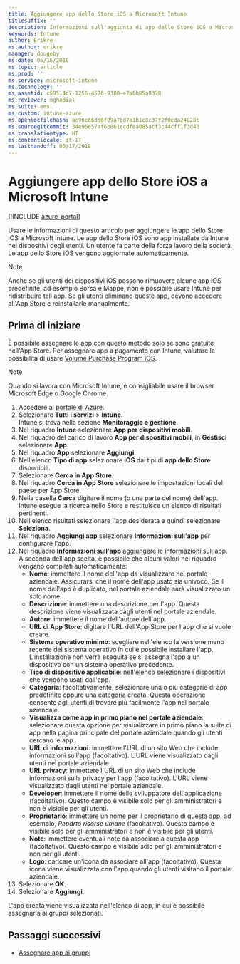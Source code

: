```yaml
---
title: Aggiungere app dello Store iOS a Microsoft Intune
titlesuffix: ''
description: Informazioni sull'aggiunta di app dello Store iOS a Microsoft Intune.
keywords: Intune
author: Erikre
ms.author: erikre
manager: dougeby
ms.date: 05/15/2018
ms.topic: article
ms.prod: ''
ms.service: microsoft-intune
ms.technology: ''
ms.assetid: c59514d7-1256-4576-9380-e7a0b85a0378
ms.reviewer: mghadial
ms.suite: ems
ms.custom: intune-azure
ms.openlocfilehash: ac96c66dd6f09a7bd7a1b1c8c37f2f0eda24828c
ms.sourcegitcommit: 34e96e57af6b861ecdfea085acf3c44cff1f3d43
ms.translationtype: HT
ms.contentlocale: it-IT
ms.lasthandoff: 05/17/2018
---
```

# <a name="add-ios-store-apps-to-microsoft-intune"></a>Aggiungere app dello Store iOS a Microsoft Intune

[!INCLUDE [azure_portal](./includes/azure_portal.md)]

Usare le informazioni di questo articolo per aggiungere le app dello Store iOS a Microsoft Intune. Le app dello Store iOS sono app installate da Intune nei dispositivi degli utenti. Un utente fa parte della forza lavoro della società. Le app dello Store iOS vengono aggiornate automaticamente.

>[!NOTE]
>Anche se gli utenti dei dispositivi iOS possono rimuovere alcune app iOS predefinite, ad esempio Borsa e Mappe, non è possibile usare Intune per ridistribuire tali app. Se gli utenti eliminano queste app, devono accedere all'App Store e reinstallarle manualmente.

## <a name="before-you-start"></a>Prima di iniziare

È possibile assegnare le app con questo metodo solo se sono gratuite nell'App Store. Per assegnare app a pagamento con Intune, valutare la possibilità di usare [Volume Purchase Program iOS](vpp-apps-ios.md).

>[!NOTE]
>Quando si lavora con Microsoft Intune, è consigliabile usare il browser Microsoft Edge o Google Chrome.

1. Accedere al [portale di Azure](https://portal.azure.com).
2. Selezionare **Tutti i servizi** > **Intune**.  
    Intune si trova nella sezione **Monitoraggio e gestione**.
3. Nel riquadro **Intune** selezionare **App per dispositivi mobili**.
4. Nel riquadro del carico di lavoro **App per dispositivi mobili**, in **Gestisci** selezionare **App**.
5. Nel riquadro **App** selezionare **Aggiungi**.
6. Nell'elenco **Tipo di app** selezionare **iOS** dai tipi di **app dello Store** disponibili.
7. Selezionare **Cerca in App Store**.
8. Nel riquadro **Cerca in App Store** selezionare le impostazioni locali del paese per App Store.
9. Nella casella **Cerca** digitare il nome (o una parte del nome) dell'app.  
    Intune esegue la ricerca nello Store e restituisce un elenco di risultati pertinenti.
10. Nell'elenco risultati selezionare l'app desiderata e quindi selezionare **Seleziona**.
11. Nel riquadro **Aggiungi app** selezionare **Informazioni sull'app** per configurare l'app.
12. Nel riquadro **Informazioni sull'app** aggiungere le informazioni sull'app. A seconda dell'app scelta, è possibile che alcuni valori nel riquadro vengano compilati automaticamente:
    - **Nome**: immettere il nome dell'app da visualizzare nel portale aziendale. Assicurarsi che il nome dell'app usato sia univoco. Se il nome dell'app è duplicato, nel portale aziendale sarà visualizzato un solo nome.
    - **Descrizione**: immettere una descrizione per l'app. Questa descrizione viene visualizzata dagli utenti nel portale aziendale.
    - **Autore**: immettere il nome dell'autore dell'app.
    - **URL di App Store**: digitare l'URL dell'App Store per l'app che si vuole creare.
    - **Sistema operativo minimo**: scegliere nell'elenco la versione meno recente del sistema operativo in cui è possibile installare l'app. L'installazione non verrà eseguita se si assegna l'app a un dispositivo con un sistema operativo precedente.
    - **Tipo di dispositivo applicabile**: nell'elenco selezionare i dispositivi che vengono usati dall'app.
    - **Categoria**: facoltativamente, selezionare una o più categorie di app predefinite oppure una categoria creata. Questa operazione consente agli utenti di trovare più facilmente l'app nel portale aziendale.
    - **Visualizza come app in primo piano nel portale aziendale**: selezionare questa opzione per visualizzare in primo piano la suite di app nella pagina principale del portale aziendale quando gli utenti cercano le app.
    - **URL di informazioni**: immettere l'URL di un sito Web che include informazioni sull'app (facoltativo). L'URL viene visualizzato dagli utenti nel portale aziendale.
    - **URL privacy**: immettere l'URL di un sito Web che include informazioni sulla privacy per l'app (facoltativo). L'URL viene visualizzato dagli utenti nel portale aziendale.
    - **Developer**: immettere il nome dello sviluppatore dell'applicazione (facoltativo). Questo campo è visibile solo per gli amministratori e non è visibile per gli utenti.
    - **Proprietario**: immettere un nome per il proprietario di questa app, ad esempio, *Reparto risorse umane* (facoltativo). Questo campo è visibile solo per gli amministratori e non è visibile per gli utenti.
    - **Note**: immettere eventuali note da associare a questa app (facoltativo). Questo campo è visibile solo per gli amministratori e non per gli utenti.
    - **Logo**: caricare un'icona da associare all'app (facoltativo). Questa icona viene visualizzata con l'app quando gli utenti visitano il portale aziendale.
13. Selezionare **OK**.
14. Selezionare **Aggiungi**.

L'app creata viene visualizzata nell'elenco di app, in cui è possibile assegnarla ai gruppi selezionati.

## <a name="next-steps"></a>Passaggi successivi

- [Assegnare app ai gruppi](apps-deploy.md)
